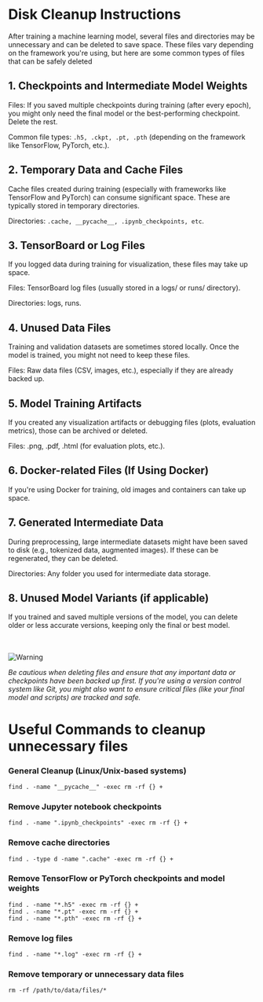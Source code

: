 # Disk Cleanup Instructions


After training a machine learning model, several files and directories may be unnecessary and can be deleted to save space. These files vary depending on the framework you're using, but here are some common types of files that can be safely deleted


## 1. Checkpoints and Intermediate Model Weights

Files: If you saved multiple checkpoints during training (after every epoch), you might only need the final model or the best-performing checkpoint. Delete the rest.

Common file types: ```.h5, .ckpt, .pt, .pth``` (depending on the framework like TensorFlow, PyTorch, etc.).

## 2. Temporary Data and Cache Files

Cache files created during training (especially with frameworks like TensorFlow and PyTorch) can consume significant space. These are typically stored in temporary directories.

Directories: ```.cache, __pycache__, .ipynb_checkpoints, etc```.


## 3. TensorBoard or Log Files

If you logged data during training for visualization, these files may take up space.

Files: TensorBoard log files (usually stored in a logs/ or runs/ directory).

Directories: logs, runs.

## 4. Unused Data Files

Training and validation datasets are sometimes stored locally. Once the model is trained, you might not need to keep these files.

Files: Raw data files (CSV, images, etc.), especially if they are already backed up.

## 5. Model Training Artifacts

If you created any visualization artifacts or debugging files (plots, evaluation metrics), those can be archived or deleted.

Files: .png, .pdf, .html (for evaluation plots, etc.).

## 6. Docker-related Files (If Using Docker)

If you're using Docker for training, old images and containers can take up space.


## 7. Generated Intermediate Data

During preprocessing, large intermediate datasets might have been saved to disk (e.g., tokenized data, augmented images). If these can be regenerated, they can be deleted.

Directories: Any folder you used for intermediate data storage.

## 8. Unused Model Variants (if applicable)

If you trained and saved multiple versions of the model, you can delete older or less accurate versions, keeping only the final or best model.
<br><br><br>

![Warning](https://img.shields.io/badge/Warning-red)

*Be cautious when deleting files and ensure that any important data or checkpoints have been backed up first. If you're using a version control system like Git, you might also want to ensure critical files (like your final model and scripts) are tracked and safe.*

# Useful Commands to cleanup unnecessary files

### General Cleanup (Linux/Unix-based systems)

```find . -name "__pycache__" -exec rm -rf {} +```

### Remove Jupyter notebook checkpoints
```find . -name ".ipynb_checkpoints" -exec rm -rf {} +```

### Remove cache directories
```find . -type d -name ".cache" -exec rm -rf {} +```

### Remove TensorFlow or PyTorch checkpoints and model weights

```find . -name "*.ckpt" -exec rm -rf {} +
find . -name "*.h5" -exec rm -rf {} +
find . -name "*.pt" -exec rm -rf {} +
find . -name "*.pth" -exec rm -rf {} +
```

### Remove log files
```find . -name "*.log" -exec rm -rf {} +```

### Remove temporary or unnecessary data files
```rm -rf /path/to/data/files/*```

